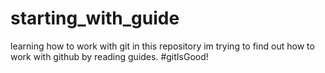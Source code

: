 # starting_with_guide
learning how to work with git
in this repository im trying to find out how to work with github by reading guides.
#gitIsGood!
